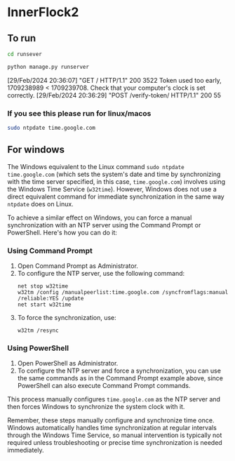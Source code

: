 # InnerFlock2

## To run
```bash
cd runsever
```

``` bash
python manage.py runserver
```

[29/Feb/2024 20:36:07] "GET / HTTP/1.1" 200 3522
Token used too early, 1709238989 < 1709239708. Check that your computer's clock is set correctly.
[29/Feb/2024 20:36:29] "POST /verify-token/ HTTP/1.1" 200 55

### If you see this please run for linux/macos

```bash
sudo ntpdate time.google.com
```

## For windows
The Windows equivalent to the Linux command `sudo ntpdate time.google.com` (which sets the system's date and time by synchronizing with the time server specified, in this case, `time.google.com`) involves using the Windows Time Service (`w32time`). However, Windows does not use a direct equivalent command for immediate synchronization in the same way `ntpdate` does on Linux.

To achieve a similar effect on Windows, you can force a manual synchronization with an NTP server using the Command Prompt or PowerShell. Here's how you can do it:

### Using Command Prompt

1. Open Command Prompt as Administrator.
2. To configure the NTP server, use the following command:
   ```
   net stop w32time
   w32tm /config /manualpeerlist:time.google.com /syncfromflags:manual /reliable:YES /update
   net start w32time
   ```
3. To force the synchronization, use:
   ```
   w32tm /resync
   ```

### Using PowerShell

1. Open PowerShell as Administrator.
2. To configure the NTP server and force a synchronization, you can use the same commands as in the Command Prompt example above, since PowerShell can also execute Command Prompt commands.

This process manually configures `time.google.com` as the NTP server and then forces Windows to synchronize the system clock with it. 

Remember, these steps manually configure and synchronize time once. Windows automatically handles time synchronization at regular intervals through the Windows Time Service, so manual intervention is typically not required unless troubleshooting or precise time synchronization is needed immediately.
